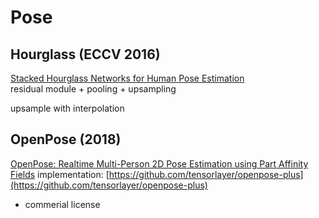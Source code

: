 # Pose

## Hourglass (ECCV 2016)
[Stacked Hourglass Networks for Human Pose Estimation](https://arxiv.org/abs/1603.06937)  
residual module + pooling + upsampling


upsample with interpolation


## OpenPose (2018)
[OpenPose: Realtime Multi-Person 2D Pose Estimation using Part Affinity Fields](http://arxiv.org/abs/1812.08008)
implementation: [https://github.com/tensorlayer/openpose-plus](https://github.com/tensorlayer/openpose-plus)
* commerial license 

